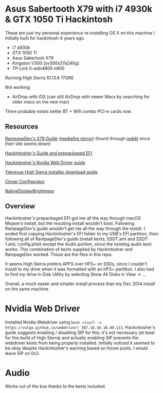 # Asus Sabertooth X79 with i7 4930k & GTX 1050 Ti Hackintosh

These are just my personal experience re-installing OS X on this machine I initially built for hackintosh 4 years ago.

* i7 4930k
* GTX 1050 Ti
* Asus Sabertooh X79
* Kingston V300 (sv300s37a240g)
* TP-Link tl-wdn4800 n900

Running High Sierra 10.13.6 17G66

Not working:
* AirDrop with iOS (can still AirDrop with newer Macs by searching for older macs on the new mac)

There probably exists better BT + Wifi combo PCI-e cards now.

## Resources
[RampageDev's X79 Guide](/X79.dmg) ([mediafire mirror](http://www.mediafire.com/file/pd6v64ym2s9fv6n/X79.dmg/file)) (found through [reddit](https://www.reddit.com/r/hackintosh/comments/9ga0r9/rampagedev_x79_dmg/) since their site seems down)

[Hackintosher's Guide and prepackaged EFI](https://hackintosher.com/guides/high-sierra-install-full-guide/)

[Hackintosher's Nvidia Web Driver guide](https://hackintosher.com/guides/properly-install-nvidia-drivers-high-sierra-10-13/)

[Tekrevue High Sierra installer download guide](https://www.tekrevue.com/tip/download-high-sierra-mojave/)

[Clover Configurator](https://mackie100projects.altervista.org/download-clover-configurator/)

[NativeDisplayBrightness](https://www.reddit.com/r/mac/comments/7wcecq/great_new_fork_of_native_display_brightness_with/)

## Overview
Hackintosher's prepackaged EFI got me all the way through macOS Mojave's install, but the resulting install wouldn't boot. Following RampageDev's guide wouldn't get me all the way through the install. I ended first copying Hackintosher's EFI folder to my USB's EFI partition, then following all of RampageDev's guide (install kexts, SSDT.aml and SSDT-1.aml, config.plist) except the Audio portion, since the existing audio kext works. This combination of kexts supplied by Hackintosher and RampageDev worked. Those are the files in this repo.

It seems High Sierra prefers APFS over HFS+ on SSDs, since I couldn't install to my drive when it was formatted with an HFS+ partition. I also had to find my drive in Disk Utility by selecting Show All Disks in View -> ...

Overall, a much easier and simpler install process than my Dec 2014 install on the same machine.

# Nvidia Web Driver
Installed Nvidia Webdriver using `bash <(curl -s https://vulgo.github.io/webdriver) 387.10.10.10.40.113`. Hackintosher's guide suggests enabling / disabling SIP for this; it's not necessary (at least for this build of High Sierra) and actually enabling SIP prevents the webdriver kexts from being properly installed. Initially noticed it seemed to be okay despite Hackintosher's warning based on forum posts. I would leave SIP on 0x3.

# Audio
Works out of the box thanks to the kexts included.

